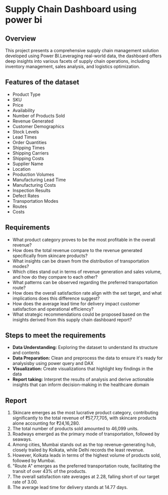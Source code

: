# Supply Chain Dashboard using power bi
## Overview
This project presents a comprehensive supply chain management solution developed using Power BI.Leveraging real-world data, the dashboard offers deep insights into various facets of supply chain operations, including inventory management, sales analysis, and logistics optimization.
## Features of the dataset
* Product Type
* SKU
* Price
* Availability
* Number of Products Sold
* Revenue Generated
* Customer Demographics
* Stock Levels
* Lead Times
* Order Quantities
* Shipping Times
* Shipping Carriers
* Shipping Costs
* Supplier Name
* Location
* Production Volumes
* Manufacturing Lead Time
* Manufacturing Costs
* Inspection Results
* Defect Rates
* Transportation Modes
* Routes
* Costs

## Requirements
* What product category proves to be the most profitable in the overall revenue?
* How does the total revenue compare to the revenue generated specifically from skincare products?
* What insights can be drawn from the distribution of transportation modes?
* Which cities stand out in terms of revenue generation and sales volume, and how do they compare to each other?
* What patterns can be observed regarding the preferred transportation route?
* How does the overall satisfaction rate align with the set target, and what implications does this difference suggest?
* How does the average lead time for delivery impact customer satisfaction and operational efficiency?
* What strategic recommendations could be proposed based on the insights derived from this supply chain dashboard report?

## Steps to meet the requirements
* **Data Understanding:** Exploring the dataset to understand its structure and contents
* **Data Preparation:** Clean and preprocess the data to ensure it's ready for analysisby using power query and DAX
* **Visualization:** Create visualizations that highlight key findings in the data
* **Report taking:** Interpret the results of analysis and derive actionable insights that can inform decision-making in the healthcare domain

## Report
1. Skincare emerges as the most lucrative product category, contributing significantly to the total revenue of ₹57,77,705, with skincare products alone accounting for ₹24,16,280.
2. The total number of products sold amounted to 46,099 units.
3. Roadways emerged as the primary mode of transportation, followed by seaways.
4. Among cities, Mumbai stands out as the top revenue-generating hub, closely trailed by Kolkata, while Delhi records the least revenue.
5. However, Kolkata leads in terms of the highest volume of products sold, followed by Mumbai.
6. "Route A" emerges as the preferred transportation route, facilitating the transit of over 43% of the products.
7. The overall satisfaction rate averages at 2.28, falling short of our target rate of 3.00.
8. The average lead time for delivery stands at 14.77 days.


